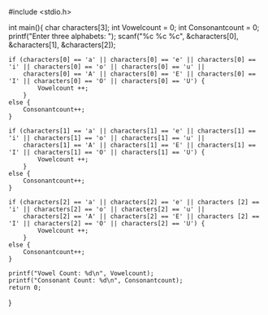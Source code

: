#include <stdio.h>

int main(){
	char characters[3];
	int Vowelcount = 0;
	int Consonantcount = 0;
	printf("Enter three alphabets: ");
	scanf("%c %c %c", &characters[0], &characters[1], &characters[2]);
	
	if (characters[0] == 'a' || characters[0] == 'e' || characters[0] == 'i' || characters[0] == 'o' || characters[0] == 'u' ||
	    characters[0] == 'A' || characters[0] == 'E' || characters[0] == 'I' || characters[0] == 'O' || characters[0] == 'U') {
	    	Vowelcount ++;
		}
	else {
		Consonantcount++;
	}
	
	if (characters[1] == 'a' || characters[1] == 'e' || characters[1] == 'i' || characters[1] == 'o' || characters[1] == 'u' ||
	    characters[1] == 'A' || characters[1] == 'E' || characters[1] == 'I' || characters[1] == 'O' || characters[1] == 'U') {
	    	Vowelcount ++;
		}
	else {
		Consonantcount++;
	}
	
	if (characters[2] == 'a' || characters[2] == 'e' || characters [2] == 'i' || characters[2] == 'o' || characters[2] == 'u' ||
	    characters[2] == 'A' || characters[2] == 'E' || characters [2] == 'I' || characters[2] == 'O' || characters[2] == 'U') {
	    	Vowelcount ++;
		}
	else {
		Consonantcount++;
	}
	
	printf("Vowel Count: %d\n", Vowelcount);
	printf("Consonant Count: %d\n", Consonantcount);
	return 0;
	
}
